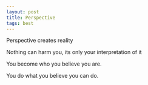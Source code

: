 ```yaml
---
layout: post
title: Perspective
tags: best 
---
```


Perspective creates reality 

Nothing can harm you, its only your interpretation of it  

You become who you believe you are. 

You do what you believe you can do.

